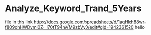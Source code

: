 # Analyze_Keyword_Trand_5Years

file in this link
https://docs.google.com/spreadsheets/d/1aqHlxh88wr-f809ohHWDvmi0Z-_l70tT94mVM9zbVy0/edit#gid=1942361520
hello
